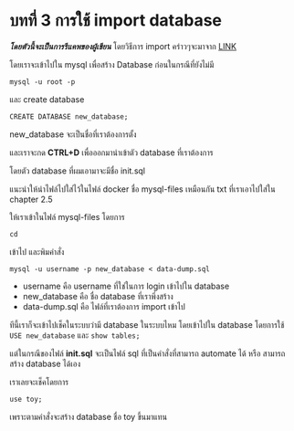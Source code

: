 # บทที่ 3 การใช้ import database
 ***โดยตัวนี้จะเป็นการรีแคพของผู้เขียน***
 โดยวิธีการ import คร่าวๆจะมาจาก [LINK](https://www.digitalocean.com/community/tutorials/how-to-import-and-export-databases-in-mysql-or-mariadb)

 โดยเราจะเข้าไปใน mysql เพื่อสร้าง Database ก่อนในกรณีที่ยังไม่มี


``````markdown
mysql -u root -p
``````
และ create database
``````markdown
CREATE DATABASE new_database;
``````
new_database จะเป็นชื่อที่เราต้องการตั้ง

และเราจะกด **CTRL+D** เพื่อออกมานำเข้าตัว database ที่เราต้องการ

โดยตัว database ที่ผมเอามาจะมีชื่อ init.sql 

แนะนำให้นำไฟล์ไปใส่ไว้ในไฟล์ docker ชื่อ mysql-files เหมือนกัน txt ที่เราเอาไปใส่ใน chapter 2.5

ให้เราเข้าในไฟล์ mysql-files โดยการ 

``````markdown
cd
``````

เข้าไป และพิมคำสั่ง
``````markdown
mysql -u username -p new_database < data-dump.sql
``````
- username คือ username ที่ใช่ในการ login เข้าไปใน database
- new_database คือ ชื่อ database ที่เราพึ่งสร้าง
- data-dump.sql คือ ไฟล์ที่เราต้องการ import เข้าไป

ทีนี้เราก็จะเข้าไปเช็คในระบบว่ามี database ในระบบไหม
โดยเข้าไปใน database โดยการใช้ `USE new_database` และ `show tables;`

แต่ในกรณีของไฟล์ **init.sql** จะเป็นไฟล์ sql ที่เป็นคำสั่งที่สามารถ automate ได้ หรือ สามารถสร้าง database ได้เอง

เราเลยจะเช็คโดยการ
``````markdown
use toy;
``````
เพราะตามคำสั่งจะสร้าง database ชื่อ toy ขึ้นมาแทน





``````markdown

``````